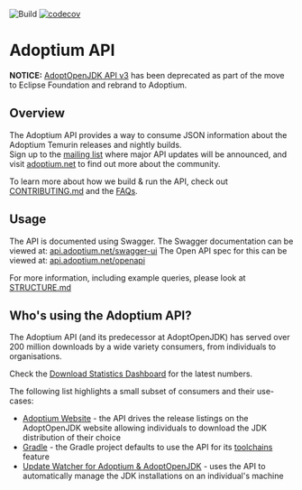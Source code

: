 ![Build](https://github.com/AdoptOpenJDK/openjdk-api-v3/workflows/Build/badge.svg?branch=master) [![codecov](https://codecov.io/gh/AdoptOpenJDK/openjdk-api-v3/branch/master/graph/badge.svg)](https://codecov.io/gh/AdoptOpenJDK/openjdk-api-v3)

# Adoptium API

**NOTICE:** [AdoptOpenJDK API v3](https://github.com/AdoptOpenJDK/openjdk-api-v3/blob/master/README.md) has been deprecated as part of the move to Eclipse Foundation and rebrand to Adoptium.

## Overview

The Adoptium API provides a way to consume JSON information about the Adoptium Temurin releases and nightly builds.  
Sign up to the [mailing list](https://mail.openjdk.java.net/mailman/listinfo/adoption-discuss) where major API updates will be announced, and visit [adoptium.net](https://adoptium.net) to find out more about the community.

To learn more about how we build & run the API, check out [CONTRIBUTING.md](CONTRIBUTING.md) and the [FAQs](FAQ.md).

## Usage

The API is documented using Swagger.  The Swagger documentation can be viewed at: [api.adoptium.net/swagger-ui](https://api.adoptium.net/swagger-ui) 
The Open API spec for this can be viewed at: [api.adoptium.net/openapi](https://api.adoptium.net/openapi)

For more information, including example queries, please look at [STRUCTURE.md](docs/STRUCTURE.md)

## Who's using the Adoptium API?

The Adoptium API (and its predecessor at AdoptOpenJDK) has served over 200 million downloads by a wide variety consumers, from individuals to organisations.

Check the [Download Statistics Dashboard](https://dash.adoptium.net/) for the latest numbers.  

The following list highlights a small subset of consumers and their use-cases:

- [Adoptium Website](https://adoptium.net/) - the API drives the release listings on the AdoptOpenJDK website allowing individuals to download the JDK distribution of their choice
- [Gradle](https://docs.gradle.org/) - the Gradle project defaults to use the API for its [toolchains](https://docs.gradle.org/current/userguide/toolchains.html#sec:provisioning) feature
- [Update Watcher for Adoptium & AdoptOpenJDK](https://github.com/tushev/aojdk-updatewatcher) - uses the API to automatically manage the JDK installations on an individual's machine   
